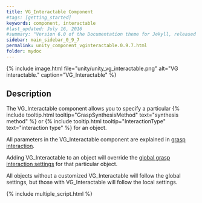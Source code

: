```yaml
---
title: VG_Interactable Component
#tags: [getting_started]
keywords: component, interactable
#last_updated: July 16, 2016
#summary: "Version 6.0 of the Documentation theme for Jekyll, released July 4, 2016, implements relative links so you can view the files offline or on any server without configuring urls and baseurls. Additionally, you can store pages in subdirectories. Templates for alerts and images are available."
sidebar: main_sidebar_0_9_7
permalink: unity_component_vginteractable.0.9.7.html
folder: mydoc
---
```


{% include image.html file="unity/unity_vg_interactable.png" alt="VG interactable." caption="VG_Interactable" %}

## Description

The VG_Interactable component allows you to specify a particular {% include tooltip.html tooltip="GraspSynthesisMethod" text="synthesis method" %} or {% include tooltip.html tooltip="InteractionType" text="interaction type" %} for an object.

All parameters in the VG_Interactable component are explained in [grasp interaction](grasp_interaction.0.9.7.html#grasp-interaction).

Adding VG_Interactable to an object will override the [global grasp interaction settings](unity_component_myvirtualgrasp.0.9.7.html#grasp-interaction-settings) for that particular object. 

All objects without a customized VG_Interactable will follow the global settings, but those with VG_Interactable will follow the local settings.

{% include multiple_script.html %}



